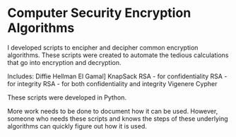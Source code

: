 # Computer Security Encryption Algorithms
 I developed scripts to encipher and decipher common encryption algorithms. 
 These scripts were created to automate the tedious calculations that go into encryption and decryption.
 
 Includes:
 Diffie Hellman
 El Gamal]
 KnapSack
 RSA - for confidentiality
 RSA - for integrity
 RSA - for both confidentiality and integrity
 Vigenere Cypher
 
 These scripts were developed in Python.
 
 More work needs to be done to document how it can be used.
 However, someone who needs these scripts and knows the steps of these underlying algorithms can quickly figure out how it is used.
